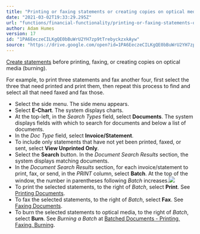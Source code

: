 ```yaml
---
title: "Printing or faxing statements or creating copies on optical media"
date: "2021-03-02T19:33:29.295Z"
url: "functions/financial-functionality/printing-or-faxing-statements-or-creating-copies-on-optical-media.html"
author: Adam Humes
version: 17
id: "1PA6EeczeCILKgQE0bBuWrU2YH7zp9tTrebyckzxkAyw"
source: "https://drive.google.com/open?id=1PA6EeczeCILKgQE0bBuWrU2YH7zp9tTrebyckzxkAyw"
---
```

[Create statements](creating-statements.html) before printing, faxing, or creating copies on optical media (burning).

For example, to print three statements and fax another four, first select the three that need printed and print them, then repeat this process to find and select all that need faxed and fax those.

* Select the side menu. The side menu appears.
* Select <strong>E-Chart</strong>. The system displays charts. 
* At the top-left, in the <em>Search Types</em> field, select <strong>Documents</strong>. The system displays fields with which to search for documents and below a list of documents.
* In the <em>Doc Type</em> field, select <strong>Invoice/Statement</strong>.
* To include only statements that have not yet been printed, faxed, or sent, select <strong>View Unprinted Only</strong>.
* Select the <strong>Search</strong> button. In the <em>Document Search Results</em> section, the system displays matching documents.
* In the <em>Document Search Results</em> section, for each invoice/statement to print, fax, or send, in the <em>PRINT</em> column, select <strong>Batch</strong>. At the top of the window, the number in parentheses following <em>Batch</em> increases.![](printing-or-faxing-statements-or-creating-copies-on-optical-media.images/image1.png)
* To print the selected statements, to the right of <em>Batch</em>, select <strong>Print</strong>. See [P](https://docs.google.com/document/d/1YYYcufxMWZwTeCZYYSi4c9UIx25F0NsFjyqYR87KVjU)[rinting Documents](../document-management/printing-and-print-definitions/printing-documents.html).
* To fax the selected statements, to the right of <em>Batch</em>, select <strong>Fax</strong>. See [Faxing Documents](../fax-manager/faxing-documents.html).
* To burn the selected statements to optical media, to the right of <em>Batch</em>, select <strong>Burn</strong>. See <em>Burning a Batch</em> at [Batched Documents - Printing, Faxing, Burning](../document-management/scanning-and-indexing/batched-documents-printing-faxing-burning.html).
